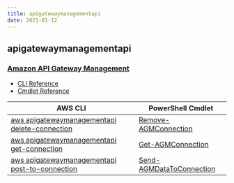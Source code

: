```yaml
---
title: apigatewaymanagementapi
date: 2021-01-12
---
```


## apigatewaymanagementapi

### [Amazon API Gateway Management](https://aws.amazon.com/api-gateway/)

* [CLI Reference](https://docs.aws.amazon.com/cli/latest/reference/apigatewaymanagementapi/index.html)
* [Cmdlet Reference](https://docs.aws.amazon.com/powershell/latest/reference/items/Amazon_API_Gateway_Management_API_cmdlets.html)

|AWS CLI|PowerShell Cmdlet|
|----|----|
|[aws apigatewaymanagementapi delete-connection](https://docs.aws.amazon.com/cli/latest/reference/apigatewaymanagementapi/delete-connection.html)|[Remove-AGMConnection](https://docs.aws.amazon.com/powershell/latest/reference/items/Remove-AGMConnection.html)|
|[aws apigatewaymanagementapi get-connection](https://docs.aws.amazon.com/cli/latest/reference/apigatewaymanagementapi/get-connection.html)|[Get-AGMConnection](https://docs.aws.amazon.com/powershell/latest/reference/items/Get-AGMConnection.html)|
|[aws apigatewaymanagementapi post-to-connection](https://docs.aws.amazon.com/cli/latest/reference/apigatewaymanagementapi/post-to-connection.html)|[Send-AGMDataToConnection](https://docs.aws.amazon.com/powershell/latest/reference/items/Send-AGMDataToConnection.html)|

